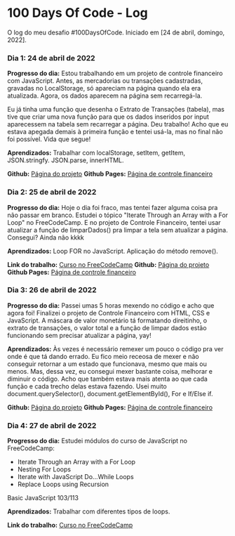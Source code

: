 # 100 Days Of Code - Log

O log do meu desafio #100DaysOfCode. Iniciado em [24 de abril, domingo, 2022].

### Dia 1: 24 de abril de 2022

**Progresso do dia:** Estou trabalhando em um projeto de controle financeiro com JavaScript. Antes, as mercadorias ou transações cadastradas, gravadas no LocalStorage, só apareciam na página quando ela era atualizada. Agora, os dados aparecem na página sem recarregá-la.

Eu já tinha uma função que desenha o Extrato de Transações (tabela), mas tive que criar uma nova função para que os dados inseridos por input aparecessem na tabela sem recarregar a página. Deu trabalho! Acho que eu estava apegada demais à primeira função e tentei usá-la, mas no final não foi possível. Vida que segue! 

**Aprendizados:** Trabalhar com localStorage, setItem, getItem, JSON.stringfy. JSON.parse, innerHTML.

**Github:** [Página do projeto](https://github.com/sarahrubia/controle-financeiro-nta)
**Github Pages:** [Página de controle financeiro](https://sarahrubia.github.io/controle-financeiro-nta/)

### Dia 2: 25 de abril de 2022

**Progresso do dia:** Hoje o dia foi fraco, mas tentei fazer alguma coisa pra não passar em branco. Estudei o tópico "Iterate Through an Array with a For Loop" no FreeCodeCamp. E no projeto de Controle Financeiro, tentei usar atualizar a função de limparDados() pra limpar a tela sem atualizar a página. Consegui? Ainda não kkkk

**Aprendizados:** Loop FOR no JavaScript. Aplicação do método remove().

**Link do trabalho:** [Curso no FreeCodeCamp](https://www.freecodecamp.org/learn/javascript-algorithms-and-data-structures/)
**Github:** [Página do projeto](https://github.com/sarahrubia/controle-financeiro-nta)
**Github Pages:** [Página de controle financeiro](https://sarahrubia.github.io/controle-financeiro-nta/)

### Dia 3: 26 de abril de 2022

**Progresso do dia:** Passei umas 5 horas mexendo no código e acho que agora foi! Finalizei o projeto de Controle Financeiro com HTML, CSS e JavaScript. A máscara de valor monetário tá formatando direitinho, o extrato de transações, o valor total e a função de limpar dados estão funcionando sem precisar atualizar a página, yay!

**Aprendizados:** Às vezes é necessário remexer um pouco o código pra ver onde é que tá dando errado. Eu fico meio receosa de mexer e não conseguir retornar a um estado que funcionava, mesmo que mais ou menos. Mas, dessa vez, eu consegui mexer bastante coisa, melhorar e diminuir o código. Acho que também estava mais atenta ao que cada função e cada trecho delas estava fazendo. Usei muito document.querySelector(), document.getElementById(), For e If/Else if.

**Github:** [Página do projeto](https://github.com/sarahrubia/controle-financeiro-nta)
**Github Pages:** [Página de controle financeiro](https://sarahrubia.github.io/controle-financeiro-nta/)

### Dia 4: 27 de abril de 2022

**Progresso do dia:** Estudei módulos do curso de JavaScript no FreeCodeCamp: 
- Iterate Through an Array with a For Loop
- Nesting For Loops
- Iterate with JavaScript Do...While Loops
- Replace Loops using Recursion

Basic JavaScript 103/113

**Aprendizados:** Trabalhar com diferentes tipos de loops.

**Link do trabalho:** [Curso no FreeCodeCamp](https://www.freecodecamp.org/learn/javascript-algorithms-and-data-structures/)



